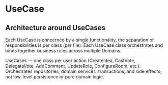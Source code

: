 # UseCase

## Architecture around UseCases

Each UseCase is concerned by a single functionality, the separation of responsibilities is per class (per file). Each UseCase class orchestrates and binds together business rules across multiple Domains.

UseCases — one class per user action (CreateIdea, CastVote, DelegateVote, AddComment, UpdateRole, ConfigureRoom, etc.). Orchestrates repositories, domain services, transactions, and side effects; not low-level persistence or pure domain logic.

